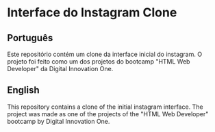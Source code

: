 # Interface do Instagram Clone

## Português
Este repositório contém um clone da interface inicial do instagram. O projeto foi feito como um dos projetos do bootcamp "HTML Web Developer" da Digital Innovation One.

## English
This repository contains a clone of the initial instagram interface. The project was made as one of the projects of the "HTML Web Developer" bootcamp by Digital Innovation One.
